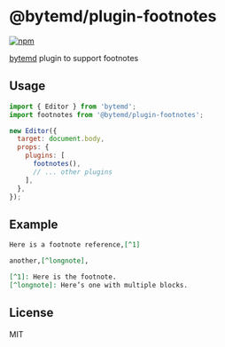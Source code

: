 # @bytemd/plugin-footnotes

[![npm](https://img.shields.io/npm/v/@bytemd/plugin-footnotes.svg)](https://npm.im/@bytemd/plugin-footnotes)

[bytemd](https://github.com/bytedance/bytemd) plugin to support footnotes

## Usage

```js
import { Editor } from 'bytemd';
import footnotes from '@bytemd/plugin-footnotes';

new Editor({
  target: document.body,
  props: {
    plugins: [
      footnotes(),
      // ... other plugins
    ],
  },
});
```

## Example

```md
Here is a footnote reference,[^1]

another,[^longnote],

[^1]: Here is the footnote.
[^longnote]: Here’s one with multiple blocks.
```

## License

MIT
